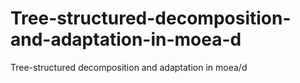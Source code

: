 # Tree-structured-decomposition-and-adaptation-in-moea-d
Tree-structured decomposition and adaptation in moea/d
